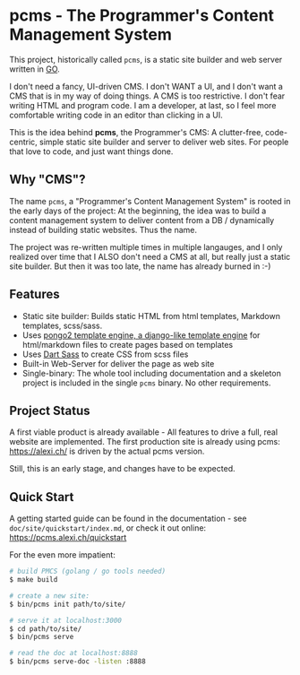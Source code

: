 # pcms - The Programmer's Content Management System

This project, historically called `pcms`, is a static site builder and web server written in [GO](https://go.dev/).

I don't need a fancy, UI-driven CMS. I don't WANT a  UI, and I don't want a CMS that is in my way of doing things.
A CMS is too restrictive. I don't fear writing HTML and program code. I am a developer, at last, so I feel more
comfortable writing code in an editor than clicking in a UI.

This is the idea behind **pcms**, the Programmer's CMS: A clutter-free, code-centric, simple static site builder and server to deliver web sites. For people that love to code, and just want things done.

## Why "CMS"?

The name `pcms`, a "Programmer's Content Management System" is rooted in the early days of the project: At the beginning, the idea was to build a content management system to deliver
content from a DB / dynamically instead of building static websites. Thus the name.

The project was re-written multiple times in multiple langauges, and I only realized over time that I ALSO don't need a CMS at all, but really just a static site builder.
But then it was too late, the name has already burned in :-)


## Features

* Static site builder: Builds static HTML from html templates, Markdown templates, scss/sass.
* Uses [pongo2 template engine, a django-like template engine](https://github.com/flosch/pongo2) for html/markdown files to create pages based on templates
* Uses [Dart Sass](https://github.com/sass/dart-sass) to create CSS from scss files
* Built-in Web-Server for deliver the page as web site
* Single-binary: The whole tool including documentation and a skeleton project is included in the single `pcms` binary. No other requirements.

## Project Status

A first viable product is already available - All features to drive a full, real website are implemented. The first production site is already using
pcms: <https://alexi.ch/> is driven by the actual pcms version.

Still, this is an early stage, and changes have to be expected.

## Quick Start

A getting started guide can be found in the documentation - see `doc/site/quickstart/index.md`, or check it out online: <https://pcms.alexi.ch/quickstart>

For the even more impatient:

```sh
# build PMCS (golang / go tools needed)
$ make build

# create a new site:
$ bin/pcms init path/to/site/

# serve it at localhost:3000
$ cd path/to/site/
$ bin/pcms serve

# read the doc at localhost:8888
$ bin/pcms serve-doc -listen :8888
```
